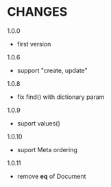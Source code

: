 CHANGES
===============
1.0.0

- first version


1.0.6

- support "create, update"

1.0.8

- fix find() with dictionary param

1.0.9

- suport values()

1.0.10

- suport Meta ordering

1.0.11

- remove __eq__ of Document
